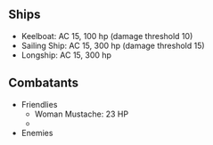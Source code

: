 
## Ships

* Keelboat: AC 15, 100 hp (damage threshold 10)
* Sailing Ship: AC 15, 300 hp (damage threshold 15)
* Longship: AC 15, 300 hp

## Combatants
* Friendlies
	* Woman Mustache: 23 HP
	* 
* Enemies
